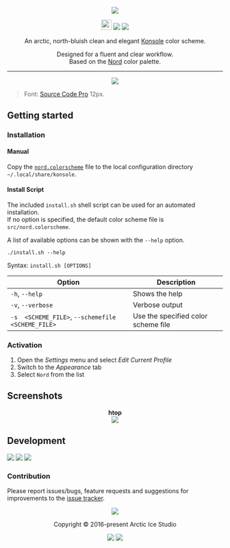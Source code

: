 <p align="center"><img src="https://cdn.rawgit.com/arcticicestudio/nord-konsole/develop/src/assets/nord-konsole-banner.svg"/></p>

<p align="center"><img src="https://github.com/favicon.ico" width=24 height=24/> <a href="https://github.com/arcticicestudio/nord-konsole/releases/latest"><img src="https://img.shields.io/github/release/arcticicestudio/nord-konsole.svg?style=flat-square"/></a> <a href="https://github.com/arcticicestudio/nord/releases/tag/v0.2.0"><img src="https://img.shields.io/badge/Nord-v0.2.0-88C0D0.svg?style=flat-square"/></a></p>

<p align="center">An arctic, north-bluish clean and elegant <a href="https://konsole.kde.org">Konsole</a> color scheme.</p>

<p align="center">Designed for a fluent and clear workflow.<br>
Based on the <a href="https://github.com/arcticicestudio/nord">Nord</a> color palette.</p>

---

<p align="center"><img src="https://raw.githubusercontent.com/arcticicestudio/nord-konsole/develop/src/assets/scrot-colortest.png"/><blockquote>Font: <a href="https://adobe-fonts.github.io/source-code-pro">Source Code Pro</a> 12px.</blockquote></p>

## Getting started
### Installation
#### Manual
Copy the [`nord.colorscheme`](https://github.com/arcticicestudio/nord-konsole/blob/develop/src/nord.colorscheme) file to the local configuration directory `~/.local/share/konsole`.

#### Install Script
The included `install.sh` shell script can be used for an automated installation.  
If no option is specified, the default color scheme file is `src/nord.colorscheme`.

A list of available options can be shown with the `--help` option.
```shell
./install.sh --help
```
Syntax: `install.sh [OPTIONS]`

| Option | Description |
| --- | --- |
| `-h`, `--help` | Shows the help |
| `-v`, `--verbose` | Verbose output |
| `-s  <SCHEME_FILE>`, `--schemefile <SCHEME_FILE>` | Use the specified color scheme file |

### Activation
  1. Open the *Settings* menu and select *Edit Current Profile*
  2. Switch to the *Appearance* tab
  3. Select `Nord` from the list

## Screenshots
<p align="center"><strong>htop</strong><br><img src="https://raw.githubusercontent.com/arcticicestudio/nord-konsole/develop/src/assets/scrot-htop.png"/></p>

## Development
[![](https://img.shields.io/badge/Changelog-0.1.0-81A1C1.svg?style=flat-square)](https://github.com/arcticicestudio/nord-konsole/blob/v0.1.0/CHANGELOG.md) [![](https://img.shields.io/badge/Workflow-gitflow--branching--model-81A1C1.svg?style=flat-square)](http://nvie.com/posts/a-successful-git-branching-model) [![](https://img.shields.io/badge/Versioning-ArcVer_0.8.0-81A1C1.svg?style=flat-square)](https://github.com/arcticicestudio/arcver)

### Contribution
Please report issues/bugs, feature requests and suggestions for improvements to the [issue tracker](https://github.com/arcticicestudio/nord-konsole/issues).

<p align="center"><img src="https://cdn.rawgit.com/arcticicestudio/nord/develop/src/assets/banner-footer-mountains.svg" /></p>

<p align="center">Copyright &copy; 2016-present Arctic Ice Studio</p>

<p align="center"><a href="https://github.com/arcticicestudio/nord-konsole/blob/develop/LICENSE.md"><img src="https://img.shields.io/badge/License-MIT-5E81AC.svg?style=flat-square"/></a> <a href="https://creativecommons.org/licenses/by-sa/4.0"><img src="https://img.shields.io/badge/License-CC_BY--SA_4.0-5E81AC.svg?style=flat-square"/></a></p>
